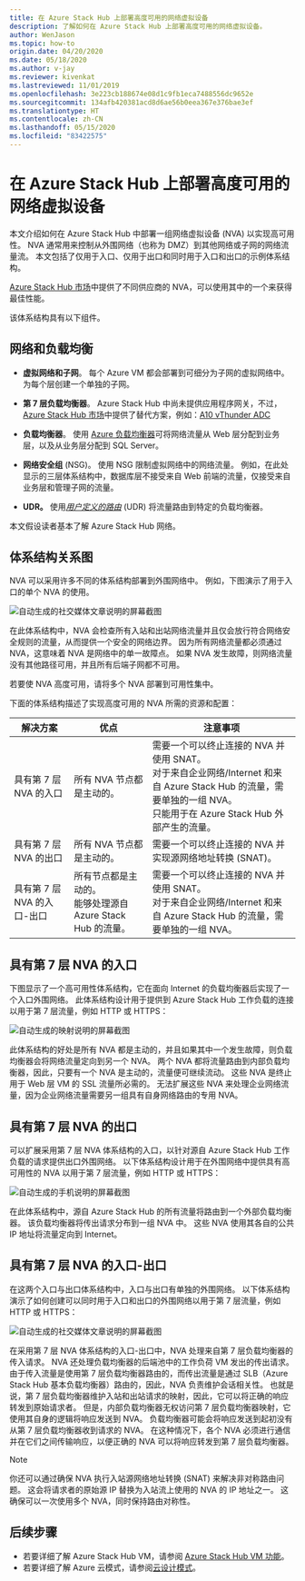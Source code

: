 ```yaml
---
title: 在 Azure Stack Hub 上部署高度可用的网络虚拟设备
description: 了解如何在 Azure Stack Hub 上部署高度可用的网络虚拟设备。
author: WenJason
ms.topic: how-to
origin.date: 04/20/2020
ms.date: 05/18/2020
ms.author: v-jay
ms.reviewer: kivenkat
ms.lastreviewed: 11/01/2019
ms.openlocfilehash: 3e223cb188674e08d1c9fb1eca7488556dc9652e
ms.sourcegitcommit: 134afb420381acd8d6ae56b0eea367e376bae3ef
ms.translationtype: HT
ms.contentlocale: zh-CN
ms.lasthandoff: 05/15/2020
ms.locfileid: "83422575"
---
```

# <a name="deploy-highly-available-network-virtual-appliances-on-azure-stack-hub"></a>在 Azure Stack Hub 上部署高度可用的网络虚拟设备

本文介绍如何在 Azure Stack Hub 中部署一组网络虚拟设备 (NVA) 以实现高可用性。 NVA 通常用来控制从外围网络（也称为 DMZ）到其他网络或子网的网络流量流。 本文包括了仅用于入口、仅用于出口和同时用于入口和出口的示例体系结构。

[Azure Stack Hub 市场](/azure-stack/operator/azure-stack-marketplace-azure-items)中提供了不同供应商的 NVA，可以使用其中的一个来获得最佳性能。

该体系结构具有以下组件。

## <a name="networking-and-load-balancing"></a>网络和负载均衡

-   **虚拟网络和子网**。 每个 Azure VM 都会部署到可细分为子网的虚拟网络中。 为每个层创建一个单独的子网。

-   **第 7 层负载均衡器**。 Azure Stack Hub 中尚未提供应用程序网关，不过，[Azure Stack Hub 市场](/azure-stack/operator/azure-stack-marketplace-azure-items)中提供了替代方案，例如：[A10 vThunder ADC](https://market.azure.cn/zh-cn/marketplace/apps/a10networks-cn.a10-thunder-adc-411-p2?tab=PlansAndPrice)

-   **负载均衡器**。 使用 [Azure 负载均衡器](/load-balancer/load-balancer-overview)可将网络流量从 Web 层分配到业务层，以及从业务层分配到 SQL Server。

-   **网络安全组** (NSG)。 使用 NSG 限制虚拟网络中的网络流量。 例如，在此处显示的三层体系结构中，数据库层不接受来自 Web 前端的流量，仅接受来自业务层和管理子网的流量。

-   **UDR。** 使用[*用户定义的路由*](/virtual-network/virtual-networks-udr-overview/) (UDR) 将流量路由到特定的负载均衡器。

本文假设读者基本了解 Azure Stack Hub 网络。

## <a name="architecture-diagrams"></a>体系结构关系图

NVA 可以采用许多不同的体系结构部署到外围网络中。 例如，下图演示了用于入口的单个 NVA 的使用。

![自动生成的社交媒体文章说明的屏幕截图](./media/iaas-architecture-nva-architecture/image1.png)

在此体系结构中，NVA 会检查所有入站和出站网络流量并且仅会放行符合网络安全规则的流量，从而提供一个安全的网络边界。 因为所有网络流量都必须通过 NVA，这意味着 NVA 是网络中的单一故障点。 如果 NVA 发生故障，则网络流量没有其他路径可用，并且所有后端子网都不可用。

若要使 NVA 高度可用，请将多个 NVA 部署到可用性集中。

下面的体系结构描述了实现高度可用的 NVA 所需的资源和配置：

| 解决方案 | 优点 | 注意事项 |
| --- | --- | --- |
| 具有第 7 层 NVA 的入口 | 所有 NVA 节点都是主动的。 | 需要一个可以终止连接的 NVA 并使用 SNAT。<br>对于来自企业网络/Internet 和来自 Azure Stack Hub 的流量，需要单独的一组 NVA。<br>只能用于在 Azure Stack Hub 外部产生的流量。  |
| 具有第 7 层 NVA 的出口 | 所有 NVA 节点都是主动的。 | 需要一个可以终止连接的 NVA 并实现源网络地址转换 (SNAT)。 |
| 具有第 7 层 NVA 的入口-出口 | 所有节点都是主动的。<br>能够处理源自 Azure Stack Hub 的流量。 | 需要一个可以终止连接的 NVA 并使用 SNAT。<br>对于来自企业网络/Internet 和来自 Azure Stack Hub 的流量，需要单独的一组 NVA。 |

## <a name="ingress-with-layer-7-nvas"></a>具有第 7 层 NVA 的入口

下图显示了一个高可用性体系结构，它在面向 Internet 的负载均衡器后实现了一个入口外围网络。 此体系结构设计用于提供到 Azure Stack Hub 工作负载的连接以用于第 7 层流量，例如 HTTP 或 HTTPS：

![自动生成的映射说明的屏幕截图](./media/iaas-architecture-nva-architecture/image2.png)

此体系结构的好处是所有 NVA 都是主动的，并且如果其中一个发生故障，则负载均衡器会将网络流量定向到另一个 NVA。 两个 NVA 都将流量路由到内部负载均衡器，因此，只要有一个 NVA 是主动的，流量便可继续流动。 这些 NVA 是终止用于 Web 层 VM 的 SSL 流量所必需的。 无法扩展这些 NVA 来处理企业网络流量，因为企业网络流量需要另一组具有自身网络路由的专用 NVA。

## <a name="egress-with-layer-7-nvas"></a>具有第 7 层 NVA 的出口

可以扩展采用第 7 层 NVA 体系结构的入口，以针对源自 Azure Stack Hub 工作负载的请求提供出口外围网络。 以下体系结构设计用于在外围网络中提供具有高可用性的 NVA 以用于第 7 层流量，例如 HTTP 或 HTTPS：

![自动生成的手机说明的屏幕截图](./media/iaas-architecture-nva-architecture/image3.png)

在此体系结构中，源自 Azure Stack Hub 的所有流量将路由到一个外部负载均衡器。 该负载均衡器将传出请求分布到一组 NVA 中。 这些 NVA 使用其各自的公共 IP 地址将流量定向到 Internet。

## <a name="ingress-egress-with-layer-7--nvas"></a>具有第 7 层 NVA 的入口-出口

在这两个入口与出口体系结构中，入口与出口有单独的外围网络。 以下体系结构演示了如何创建可以同时用于入口和出口的外围网络以用于第 7 层流量，例如 HTTP 或 HTTPS：

![自动生成的社交媒体文章说明的屏幕截图](./media/iaas-architecture-nva-architecture/image4.png)

在采用第 7 层 NVA 体系结构的入口-出口中，NVA 处理来自第 7 层负载均衡器的传入请求。 NVA 还处理负载均衡器的后端池中的工作负荷 VM 发出的传出请求。 由于传入流量是使用第 7 层负载均衡器路由的，而传出流量是通过 SLB（Azure Stack Hub 基本负载均衡器）路由的，因此，NVA 负责维护会话相关性。 也就是说，第 7 层负载均衡器维护入站和出站请求的映射，因此，它可以将正确的响应转发到原始请求者。 但是，内部负载均衡器无权访问第 7 层负载均衡器映射，它使用其自身的逻辑将响应发送到 NVA。 负载均衡器可能会将响应发送到起初没有从第 7 层负载均衡器收到请求的 NVA。 在这种情况下，各个 NVA 必须进行通信并在它们之间传输响应，以便正确的 NVA 可以将响应转发到第 7 层负载均衡器。

> [!Note]  
> 你还可以通过确保 NVA 执行入站源网络地址转换 (SNAT) 来解决非对称路由问题。 这会将请求者的原始源 IP 替换为入站流上使用的 NVA 的 IP 地址之一。 这确保可以一次使用多个 NVA，同时保持路由对称性。

## <a name="next-steps"></a>后续步骤

- 若要详细了解 Azure Stack Hub VM，请参阅 [Azure Stack Hub VM 功能](azure-stack-vm-considerations.md)。  
- 若要详细了解 Azure 云模式，请参阅[云设计模式](https://docs.microsoft.com/azure/architecture/patterns)。
